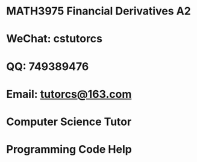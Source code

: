 # MATH3975 Financial Derivatives A2

# WeChat: cstutorcs

# QQ: 749389476

# Email: tutorcs@163.com

# Computer Science Tutor

# Programming Code Help
